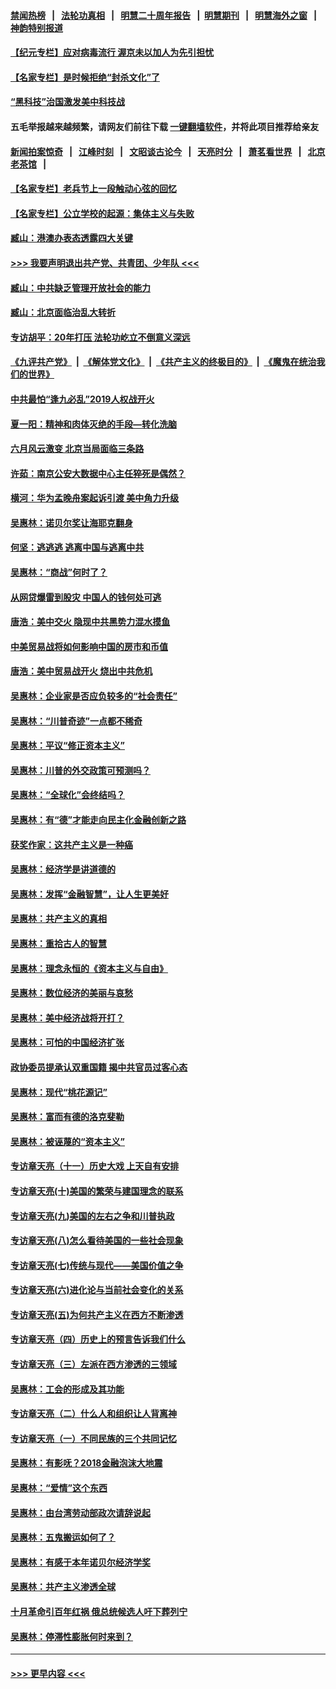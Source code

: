 #### [禁闻热榜](热点新闻.md?=0)  &nbsp;&nbsp;|&nbsp;&nbsp; [法轮功真相](https://github.com/gfw-breaker/truth/blob/master/README.md?=0) &nbsp;&nbsp;|&nbsp;&nbsp; [明慧二十周年报告](https://github.com/gfw-breaker/mh-reports/blob/master/README.md?=0) &nbsp;&nbsp;|&nbsp;&nbsp;[明慧期刊](https://github.com/gfw-breaker/mh-qikan) &nbsp;&nbsp;|&nbsp;&nbsp; [明慧海外之窗](https://github.com/gfw-breaker/mh-news/blob/master/README.md?=0) &nbsp;&nbsp;|&nbsp;&nbsp; [神韵特别报道](https://github.com/gfw-breaker/mh-news/blob/master/shenyun.md?=0)
#### [【纪元专栏】应对病毒流行 渥京未以加人为先引担忧](../pages/nsc423/n11875714.md?t=03091531) 
#### [【名家专栏】是时候拒绝“封杀文化”了](../pages/nsc423/n11814093.md?t=03091531) 
#### [“黑科技”治国激发美中科技战](../pages/nsc423/n11638056.md?t=03091531) 
#### 五毛举报越来越频繁，请网友们前往下载 [一键翻墙软件](https://github.com/gfw-breaker/ssr-accounts)，并将此项目推荐给亲友
#### [新闻拍案惊奇](https://github.com/gfw-breaker/banned-news/blob/master/pages/link4.md) &nbsp;&nbsp;|&nbsp;&nbsp; [江峰时刻](https://github.com/gfw-breaker/banned-news/blob/master/pages/link4.md) &nbsp;&nbsp;|&nbsp;&nbsp; [文昭谈古论今](https://github.com/gfw-breaker/banned-news/blob/master/pages/link4.md) &nbsp;&nbsp;|&nbsp;&nbsp; [天亮时分](https://github.com/gfw-breaker/banned-news/blob/master/pages/link4.md) &nbsp;&nbsp;|&nbsp;&nbsp; [萧茗看世界](https://github.com/gfw-breaker/banned-news/blob/master/pages/link4.md) &nbsp;&nbsp;|&nbsp;&nbsp; [北京老茶馆](https://github.com/gfw-breaker/banned-news/blob/master/pages/link4.md) &nbsp;&nbsp;|&nbsp;&nbsp; 
#### [【名家专栏】老兵节上一段触动心弦的回忆](../pages/nsc423/n11646016.md?t=03091531) 
#### [【名家专栏】公立学校的起源：集体主义与失败](../pages/nsc423/n11601833.md?t=03091531) 
#### [臧山：港澳办表态透露四大关键](../pages/nsc423/n11421628.md?t=03091531) 
#### [>>> 我要声明退出共产党、共青团、少年队 <<<](https://github.com/begood0513/goodnews/blob/master/quit/letter.md) 
#### [臧山：中共缺乏管理开放社会的能力](../pages/nsc423/n11407457.md?t=03091531) 
#### [臧山：北京面临治乱大转折](../pages/nsc423/n11406895.md?t=03091531) 
#### [专访胡平：20年打压 法轮功屹立不倒意义深远](../pages/nsc423/n11398800.md?t=03091531) 
#### [《九评共产党》](https://github.com/begood0513/9ping.md/blob/master/README.md) &nbsp;|&nbsp; [《解体党文化》](../../../../jtdwh.md/blob/master/README.md)  &nbsp;|&nbsp; [《共产主义的终极目的》](../../../../gczydzjmd.md/blob/master/README.md) &nbsp;|&nbsp; [《魔鬼在统治我们的世界》](../../../../mgztzwmdsj.md/blob/master/README.md) 
#### [中共最怕“逢九必乱”2019人权战开火](../pages/nsc423/n11385248.md?t=03091531) 
#### [夏一阳：精神和肉体灭绝的手段—转化洗脑](../pages/nsc423/n11368250.md?t=03091531) 
#### [六月风云激变 北京当局面临三条路](../pages/nsc423/n11313668.md?t=03091531) 
#### [许茹：南京公安大数据中心主任猝死是偶然？](../pages/nsc423/n11064744.md?t=03091531) 
#### [横河：华为孟晚舟案起诉引渡 美中角力升级](../pages/nsc423/n11027230.md?t=03091531) 
#### [吴惠林：诺贝尔奖让海耶克翻身](../pages/nsc423/n10890049.md?t=03091531) 
#### [何坚：逃逃逃 逃离中国与逃离中共](../pages/nsc423/n10592891.md?t=03091531) 
#### [吴惠林：“商战”何时了？](../pages/nsc423/n10573558.md?t=03091531) 
#### [从网贷爆雷到股灾 中国人的钱何处可逃](../pages/nsc423/n10572800.md?t=03091531) 
#### [唐浩：美中交火 隐现中共黑势力混水摸鱼](../pages/nsc423/n10544040.md?t=03091531) 
#### [中美贸易战将如何影响中国的房市和币值](../pages/nsc423/n10543697.md?t=03091531) 
#### [唐浩：美中贸易战开火 烧出中共危机](../pages/nsc423/n10540126.md?t=03091531) 
#### [吴惠林：企业家是否应负较多的“社会责任”](../pages/nsc423/n10535022.md?t=03091531) 
#### [吴惠林：“川普奇迹”一点都不稀奇](../pages/nsc423/n10512808.md?t=03091531) 
#### [吴惠林：平议“修正资本主义”](../pages/nsc423/n10495724.md?t=03091531) 
#### [吴惠林：川普的外交政策可预测吗？](../pages/nsc423/n10462387.md?t=03091531) 
#### [吴惠林：“全球化”会终结吗？](../pages/nsc423/n10452838.md?t=03091531) 
#### [吴惠林：有“德”才能走向民主化金融创新之路](../pages/nsc423/n10432292.md?t=03091531) 
#### [获奖作家：这共产主义是一种癌](../pages/nsc423/n10431541.md?t=03091531) 
#### [吴惠林：经济学是讲道德的](../pages/nsc423/n10398014.md?t=03091531) 
#### [吴惠林：发挥“金融智慧”，让人生更美好](../pages/nsc423/n10375019.md?t=03091531) 
#### [吴惠林：共产主义的真相](../pages/nsc423/n10351394.md?t=03091531) 
#### [吴惠林：重拾古人的智慧](../pages/nsc423/n10337691.md?t=03091531) 
#### [吴惠林：理念永恒的《资本主义与自由》](../pages/nsc423/n10316274.md?t=03091531) 
#### [吴惠林：数位经济的美丽与哀愁](../pages/nsc423/n10292946.md?t=03091531) 
#### [吴惠林：美中经济战将开打？](../pages/nsc423/n10258825.md?t=03091531) 
#### [吴惠林：可怕的中国经济扩张](../pages/nsc423/n10219147.md?t=03091531) 
#### [政协委员提承认双重国籍 揭中共官员过客心态](../pages/nsc423/n10208809.md?t=03091531) 
#### [吴惠林：现代“桃花源记”](../pages/nsc423/n10185234.md?t=03091531) 
#### [吴惠林：富而有德的洛克斐勒](../pages/nsc423/n10142264.md?t=03091531) 
#### [吴惠林：被诬蔑的“资本主义”](../pages/nsc423/n10124816.md?t=03091531) 
#### [专访章天亮（十一）历史大戏 上天自有安排](../pages/nsc423/n10094905.md?t=03091531) 
#### [专访章天亮(十)美国的繁荣与建国理念的联系](../pages/nsc423/n10094899.md?t=03091531) 
#### [专访章天亮(九)美国的左右之争和川普执政](../pages/nsc423/n10094889.md?t=03091531) 
#### [专访章天亮(八)怎么看待美国的一些社会现象](../pages/nsc423/n10094857.md?t=03091531) 
#### [专访章天亮(七)传统与现代——美国价值之争](../pages/nsc423/n10093140.md?t=03091531) 
#### [专访章天亮(六)进化论与当前社会变化的关系](../pages/nsc423/n10092036.md?t=03091531) 
#### [专访章天亮(五)为何共产主义在西方不断渗透](../pages/nsc423/n10083620.md?t=03091531) 
#### [专访章天亮（四）历史上的预言告诉我们什么](../pages/nsc423/n10083606.md?t=03091531) 
#### [专访章天亮（三）左派在西方渗透的三领域](../pages/nsc423/n10081115.md?t=03091531) 
#### [吴惠林：工会的形成及其功能](../pages/nsc423/n10080633.md?t=03091531) 
#### [专访章天亮（二）什么人和组织让人背离神](../pages/nsc423/n10076637.md?t=03091531) 
#### [专访章天亮（一）不同民族的三个共同记忆](../pages/nsc423/n10074188.md?t=03091531) 
#### [吴惠林：有影呒？2018金融泡沫大地震](../pages/nsc423/n10040534.md?t=03091531) 
#### [吴惠林：“爱情”这个东西](../pages/nsc423/n10019423.md?t=03091531) 
#### [吴惠林：由台湾劳动部政次请辞说起](../pages/nsc423/n9979679.md?t=03091531) 
#### [吴惠林：五鬼搬运如何了？](../pages/nsc423/n9925338.md?t=03091531) 
#### [吴惠林：有感于本年诺贝尔经济学奖](../pages/nsc423/n9871883.md?t=03091531) 
#### [吴惠林：共产主义渗透全球](../pages/nsc423/n9812748.md?t=03091531) 
#### [十月革命引百年红祸 俄总统候选人吁下葬列宁](../pages/nsc423/n9810182.md?t=03091531) 
#### [吴惠林：停滞性膨胀何时来到？](../pages/nsc423/n9764136.md?t=03091531) 

----
#### [ >>> 更早内容 <<< ](../indexes/nsc423-earlier.md)

